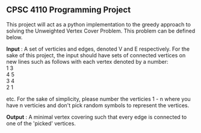 **CPSC 4110 Programming Project**
---------------------------------
This project will act as a python implementation to the greedy approach to solving the Unweighted Vertex Cover Problem. This problem can be defined below.

**Input** : A set of verticies and edges, denoted V and E respectively. For the sake of this project, the input should have sets of connected vertices on new lines such as follows with each vertex denoted by a number:  
1 3  
4 5  
3 4  
2 1  

etc.
For the sake of simplicity, please number the verticies 1 - n where you have n verticies and don't pick random symbols to represent the vertices.

**Output** : A minimal vertex covering such that every edge is connected to one of the 'picked' vertices.